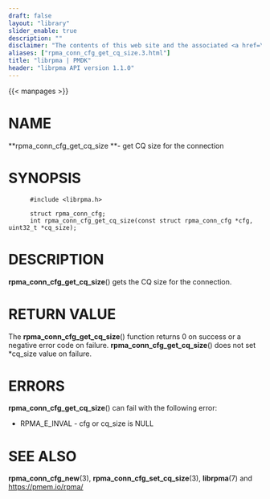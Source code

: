 ```yaml
---
draft: false
layout: "library"
slider_enable: true
description: ""
disclaimer: "The contents of this web site and the associated <a href=\"https://github.com/pmem\">GitHub repositories</a> are BSD-licensed open source."
aliases: ["rpma_conn_cfg_get_cq_size.3.html"]
title: "librpma | PMDK"
header: "librpma API version 1.1.0"
---
```

{{< manpages >}}

[comment]: <> (SPDX-License-Identifier: BSD-3-Clause)
[comment]: <> (Copyright 2020-2022, Intel Corporation)

# NAME

**rpma_conn_cfg_get_cq_size **- get CQ size for the connection

# SYNOPSIS

          #include <librpma.h>

          struct rpma_conn_cfg;
          int rpma_conn_cfg_get_cq_size(const struct rpma_conn_cfg *cfg, uint32_t *cq_size);

# DESCRIPTION

**rpma_conn_cfg_get_cq_size**() gets the CQ size for the connection.

# RETURN VALUE

The **rpma_conn_cfg_get_cq_size**() function returns 0 on success or a
negative error code on failure. **rpma_conn_cfg_get_cq_size**() does not
set \*cq_size value on failure.

# ERRORS

**rpma_conn_cfg_get_cq_size**() can fail with the following error:

-   RPMA_E\_INVAL - cfg or cq_size is NULL

# SEE ALSO

**rpma_conn_cfg_new**(3), **rpma_conn_cfg_set_cq_size**(3),
**librpma**(7) and https://pmem.io/rpma/
